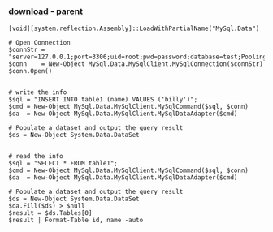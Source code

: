 ﻿---
pid:            1434
poster:         danggun
title:          
date:           2009-10-29 21:37:19
format:         posh
parent:         1433
parent:         1433

---

# 

### [download](1434.ps1) - [parent](1433.md)



```posh
[void][system.reflection.Assembly]::LoadWithPartialName("MySql.Data")

# Open Connection
$connStr = "server=127.0.0.1;port=3306;uid=root;pwd=password;database=test;Pooling=False"
$conn    = New-Object MySql.Data.MySqlClient.MySqlConnection($connStr)
$conn.Open()


# write the info
$sql = "INSERT INTO table1 (name) VALUES ('billy')";
$cmd = New-Object MySql.Data.MySqlClient.MySqlCommand($sql, $conn)
$da  = New-Object MySql.Data.MySqlClient.MySqlDataAdapter($cmd)

# Populate a dataset and output the query result
$ds = New-Object System.Data.DataSet


# read the info
$sql = "SELECT * FROM table1";
$cmd = New-Object MySql.Data.MySqlClient.MySqlCommand($sql, $conn)
$da  = New-Object MySql.Data.MySqlClient.MySqlDataAdapter($cmd)

# Populate a dataset and output the query result
$ds = New-Object System.Data.DataSet
$da.Fill($ds) > $null
$result = $ds.Tables[0]
$result | Format-Table id, name -auto
```
